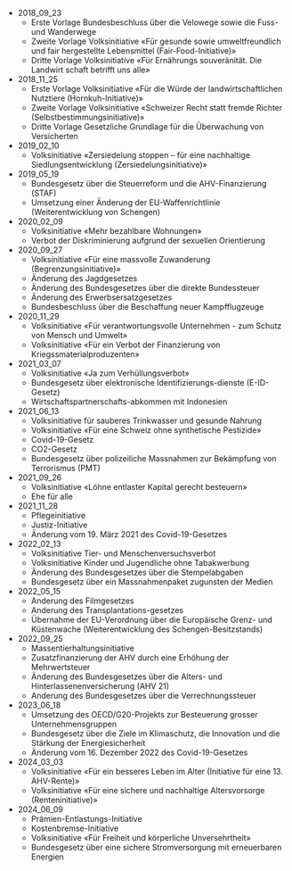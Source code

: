 - 2018_09_23
	- Erste Vorlage Bundesbeschluss über die Velowege sowie die Fuss- und Wanderwege
	- Zweite Vorlage Volksinitiative «Für gesunde sowie umweltfreundlich und fair hergestellte Lebensmittel (Fair-Food-Initiative)»
	- Dritte Vorlage Volksinitiative «Für Ernährungs souveränität. Die Landwirt schaft betrifft uns alle»
- 2018_11_25
	- Erste Vorlage Volksinitiative «Für die Würde der landwirtschaftlichen Nutztiere (Hornkuh-Initiative)»
	- Zweite Vorlage Volksinitiative «Schweizer Recht statt fremde Richter (Selbstbestimmungsinitiative)»
	- Dritte Vorlage Gesetzliche Grundlage für die Überwachung von Versicherten
- 2019_02_10
	- Volksinitiative «Zersiedelung stoppen – für eine nachhaltige Siedlungsentwicklung (Zersiedelungsinitiative)»
- 2019_05_19
	- Bundesgesetz über die Steuerreform und die AHV-Finanzierung (STAF)
	- Umsetzung einer Änderung der EU-Waffenrichtlinie (Weiterentwicklung von Schengen)
- 2020_02_09
	- Volksinitiative «Mehr bezahlbare Wohnungen»
	- Verbot der Diskriminierung aufgrund der sexuellen Orientierung
- 2020_09_27
	- Volksinitiative «Für eine massvolle Zuwanderung (Begrenzungsinitiative)»
	- Änderung des Jagdgesetzes
	- Änderung des Bundesgesetzes über die direkte Bundessteuer
	- Änderung des Erwerbsersatzgesetzes
	- Bundesbeschluss über die Beschaffung neuer Kampfflugzeuge
- 2020_11_29
	- Volksinitiative «Für verantwortungsvolle Unternehmen - zum Schutz von Mensch und Umwelt»
	- Volksinitiative «Für ein Verbot der Finanzierung von Kriegssmaterialproduzenten»
- 2021_03_07
	- Volksinitiative «Ja zum Verhüllungsverbot»
	- Bundesgesetz über elektronische Identifizierungs-dienste (E-ID-Gesetz)
	- Wirtschaftspartnerschafts-abkommen mit Indonesien
- 2021_06_13
	- Volksinitiative für sauberes Trinkwasser und gesunde Nahrung
	- Volksinitiative «Für eine Schweiz ohne synthetische Pestizide»
	- Covid-19-Gesetz
	- CO2-Gesetz
	- Bundesgesetz über polizeiliche Massnahmen zur Bekämpfung von Terrorismus (PMT)
- 2021_09_26
	- Volksinitiative «Löhne entlaster Kapital gerecht besteuern»
	- Ehe für alle
- 2021_11_28
	- Pflegeinitiative
	- Justiz-Initiative
	- Änderung vom 19. März 2021 des Covid-19-Gesetzes
- 2022_02_13
	- Volksinitiative Tier- und Menschenversuchsverbot
	- Volksinitiative Kinder und Jugendliche ohne Tabakwerbung 
	- Änderung des Bundesgesetzes über die Stempelabgaben
	- Bundesgesetz über ein Massnahmenpaket zugunsten der Medien
- 2022_05_15
	- Anderung des Filmgesetzes
	- Anderung des Transplantations-gesetzes
	- Übernahme der EU-Verordnung über die Europäische Grenz- und Küstenwache (Weiterentwicklung des Schengen-Besitzstands)
- 2022_09_25
	- Massentierhaltungsinitiative
	- Zusatzfinanzierung der AHV durch eine Erhöhung der Mehrwertsteuer
	- Änderung des Bundesgesetzes über die Alters- und Hinterlassenenversicherung (AHV 21)
	- Anderung des Bundesgesetzes über die Verrechnungssteuer
- 2023_06_18
	- Umsetzung des OECD/G20-Projekts zur Besteuerung grosser Unternehmensgruppen
	- Bundesgesetz über die Ziele im Klimaschutz, die Innovation und die Stärkung der Energiesicherheit
	- Änderung vom 16. Dezember 2022 des Covid-19-Gesetzes
- 2024_03_03
	- Volksinitiative «Für ein besseres Leben im Alter (Initiative für eine 13. AHV-Rente)»
	- Volksinitiative «Für eine sichere und nachhaltige Altersvorsorge (Renteninitiative)»
- 2024_06_09
	- Prämien-Entlastungs-Initiative
	- Kostenbremse-Initiative
	- Volksinitiative «Für Freiheit und körperliche Unversehrtheit»
	- Bundesgesetz über eine sichere Stromversorgung mit erneuerbaren Energien
